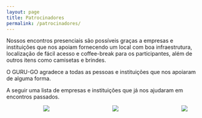 ```yaml
---
layout: page
title: Patrocinadores
permalink: /patrocinadores/
---
```


<p>
    Nossos encontros presenciais são possíveis graças a empresas e instituições que nos apoiam fornecendo um local com boa infraestrutura, localização de fácil acesso e coffee-break para os participantes, além de outros itens como camisetas e brindes.
</p>
<p>
    O GURU-GO agradece a todas as pessoas e instituições que nos apoiaram de alguma forma.
</p>
<p>
    A seguir uma lista de empresas e instituições que já nos ajudaram em encontros passados.
</p>

<ul class="grid">
    <li>
        <a href="https://www.supera.com.br" target="_blamk"> 
            <img src="/gurugo/img/partner/supera.png"/>
        </a>
    </li>    
    <li>
        <a href="https://meucredere.com.br/" target="_blamk"> 
            <img src="/gurugo/img/partner/credere.png">
        </a>
    </li>
    <li>
        <a href="https://www.sebrae.com.br/sites/PortalSebrae/ufs/go" target="_blamk"> 
            <img src="/gurugo/img/partner/sebrae-go.png">
        </a>
    </li>    
    <!-- <li>
        <a href="http://unicietec.unievangelica.edu.br/" target="_blamk"> 
            <img src="/img/partner/unicietec.png">
        </a>
    </li>     -->
</ul>  

<style>
.grid {
    display: grid;
    grid-template-columns: 33.33% 33.33% 33.33%;
    grid-template-rows: auto auto auto;
    grid-gap: 20px;
}

.grid li {
    list-style-type: none;
    margin: 0px auto;    
    justify-self: center;
    align-self: center;
}